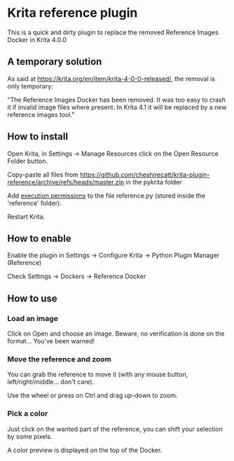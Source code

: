 # Krita reference plugin

This is a quick and dirty plugin to replace the removed Reference Images Docker in Krita 4.0.0

## A temporary solution

As said at https://krita.org/en/item/krita-4-0-0-released/, the removal is only temporary:

"The Reference Images Docker has been removed. It was too easy to crash it if invalid image files where present. In Krita 4.1 it will be replaced by a new reference images tool."

## How to install

Open Krita, in Settings -> Manage Resources click on the Open Resource Folder button.

Copy-paste all files from https://github.com/cheshirecatt/krita-plugin-reference/archive/refs/heads/master.zip in the pykrita folder

Add [execution permissions](https://askubuntu.com/questions/229589/how-to-make-a-file-e-g-a-sh-script-executable-so-it-can-be-run-from-a-termi) to the file reference.py (stored inside the 'reference' folder). 

Restart Krita.

## How to enable

Enable the plugin in Settings -> Configure Krita -> Python Plugin Manager (Reference)

Check Settings -> Dockers -> Reference Docker

## How to use

### Load an image

Click on Open and choose an image. Beware, no verification is done on the format... You've been warned!

### Move the reference and zoom

You can grab the reference to move it (with any mouse button, left/right/middle... don't care).

Use the wheel or press on Ctrl and drag up-down to zoom.

### Pick a color

Just click on the wanted part of the reference, you can shift your selection by some pixels.

A color preview is displayed on the top of the Docker.
